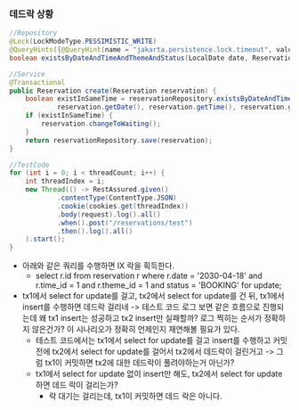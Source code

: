 ### 데드락 상황
```java
//Repository
@Lock(LockModeType.PESSIMISTIC_WRITE)
@QueryHints({@QueryHint(name = "jakarta.persistence.lock.timeout", value = "3000")})
boolean existsByDateAndTimeAndThemeAndStatus(LocalDate date, ReservationTime time, Theme theme, ReservationStatus status);

//Service
@Transactional
public Reservation create(Reservation reservation) {
    boolean existInSameTime = reservationRepository.existsByDateAndTimeAndThemeAndStatus(
            reservation.getDate(), reservation.getTime(), reservation.getTheme(), ReservationStatus.BOOKING);
    if (existInSameTime) {
        reservation.changeToWaiting();
    }
    return reservationRepository.save(reservation);
}

//TestCode
for (int i = 0; i < threadCount; i++) {
    int threadIndex = i;
    new Thread(() -> RestAssured.given()
            .contentType(ContentType.JSON)
            .cookie(cookies.get(threadIndex))
            .body(request).log().all()
            .when().post("/reservations/test")
            .then().log().all()
    ).start();
}
```
- 아래와 같은 쿼리를 수행하면 IX 락을 획득한다.
  - select r.id from reservation r where r.date = '2030-04-18' and r.time_id = 1 and r.theme_id = 1 and status = 'BOOKING' for update;
- tx1에서 select for update를 걸고, tx2에서 select for update를 건 뒤, tx1에서 insert를 수행하면 데드락 걸리네 -> 테스트 코드 로그 보면 같은 흐름으로 진행되는데 왜 tx1 insert는 성공하고 tx2 insert만 실패할까? 로그 찍히는 순서가 정확하지 않은건가? 이 시나리오가 정확히 언제인지 재연해볼 필요가 있다.
  - 테스트 코드에서는 tx1에서 select for update를 걸고 insert를 수행하고 커밋 전에 tx2에서 select for update를 걸어서 tx2에서 데드락이 걸린거고 -> 그럼 tx1이 커밋하면 tx2에 대한 데드락이 풀려야하는거 아닌가?
  - tx1에서 select for update 없이 insert만 해도, tx2에서 select for update 하면 데드 락이 걸리는가?
    - 락 대기는 걸리는데, tx1이 커밋하면 데드 락은 아니다.
